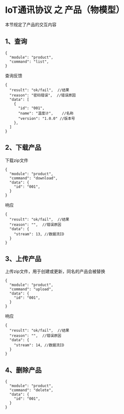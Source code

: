 # IoT通讯协议 之 产品（物模型）

本节规定了产品的交互内容

## 1、查询

```json5
{
  "module": "product",
  "command": "list",
}
```


查询反馈

```json5
{
  "result": "ok/fail",  //结果
  "reason": "密码错误",  //错误原因
  "data": [
    {
      "id": "001",
      "name": "温度计",    //名称
      "version": "1.0.0" //版本号
    },
  ]
}
```


## 2、下载产品

下载zip文件

```json5
{
  "module": "product",
  "command": "download",
  "data": {
    "id": "001",
  }
}
```

响应

```json5
{
  "result": "ok/fail",  //结果
  "reason": "",  //错误原因
  "data": {
    "stream": 13, //数据流ID
  }
}
```

## 3、上传产品

上传zip文件，用于创建或更新，同名的产品会被替换

```json5
{
  "module": "product",
  "command": "upload",
  "data": {
    "id": "001",
  }
}
```

响应

```json5
{
  "result": "ok/fail",  //结果
  "reason": "",  //错误原因
  "data": {
    "stream": 14, //数据流ID
  }
}
```


##  4、删除产品
```json5
{
  "module": "product",
  "command": "delete",
  "data": {
    "id": "001",
  }
}
```
